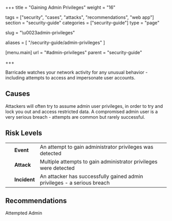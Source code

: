 +++
title = "Gaining Admin Privileges"
weight = "16"

tags = ["security", "cases", "attacks", "recommendations", "web app"]
section = "security-guide"
categories = ["security-guide"]
type = "page"

slug = "\u0023admin-privileges"

aliases = [
    "/security-guide/admin-privileges"
]

[menu.main]
    url = "#admin-privileges"
    parent = "security-guide"

+++

Barricade watches your network activity for any unusual behavior - including attempts to access and impersonate user accounts.

## Causes

Attackers will often try to assume admin user privileges, in order to try and lock you out and access restricted data. A compromised admin user is a very serious breach - attempts are common but rarely successful.

## Risk Levels

<table class="risk">
<tbody>
<tr>
<td><em> </em></td>
<td><strong>Event</strong></td>
<td>An attempt to gain administrator privileges was detected</td>
<td> </td>
</tr>
<tr>
<td><em> </em></td>
<td><strong>Attack</strong></td>
<td>Multiple attempts to gain administrator privileges were detected</td>
</tr>
<tr>
<td><em> </em></td>
<td><strong>Incident</strong></td>
<td>An attacker has successfully gained admin privileges - a serious breach</td>
</tr>
</tbody>
</table>


## Recommendations

Attempted Admin

